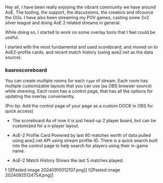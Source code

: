 Hey all, I have been really enjoying the vibrant community we have around AoE. The tooling, the support, the discussions, the creators and ofcource the GGs. I have also been streaming my POV games, casting some 2v2 silver league and doing AoE 2 related streams in general.

While doing so, I started to work on some overlay tools that I feel could be useful.

I started with the most fundamental and used scoreboard, and moved on to AoE2-profile cards, and recent match history (using aoe2.net as the data source).



### kaaroscoreboard 
You can create multiple rooms for each `type` of stream. Each room has multiple customizable layouts that you can use (as OBS browser source) while streming. Each room has a control page, that has all the options for updating the overlay conveniently. 

(Pro tip: Add the control page of your page as a custom DOCK in OBS for quick access)

* The scoreboard
As of now it is just head-up 2 player board, but can be customized for a n-player layout.


* AoE-2 Profile Card
Powered by last 60 matches worth of data pulled using aoe2.net API using stream profile-ID. There is a quick search built into the control page to help search for players using their in-game name.

* AoE-2 Match History
Shows the last 5 matches played.

f
![[Pasted image 20240910012107.png]]
![[Pasted image 20240925124754.png]]